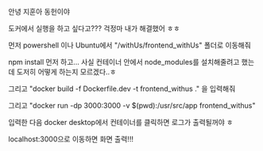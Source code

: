 안녕 지훈아 동헌이야

도커에서 실행을 하고 싶다고??? 걱정마 내가 해결했어 ㅎㅎ

먼저 powershell 이나 Ubuntu에서 "/withUs/frontend_withUs" 폴더로 이동해줘

npm install 먼저 하고... 사실 컨테이너 안에서 node_modules를 설치해줄려고 했는데 도저히 어떻게 하는지 모르겠다..ㅎ

그리고 "docker build -f Dockerfile.dev -t frontend_withus ." 을 입력해줘

그리고 "docker run -dp 3000:3000 -v $(pwd):/usr/src/app frontend_withus"

입력한 다음 docker desktop에서 컨테이너를 클릭하면 로그가 출력될꺼야 ㅎ

localhost:3000으로 이동하면 화면 출력!!!
